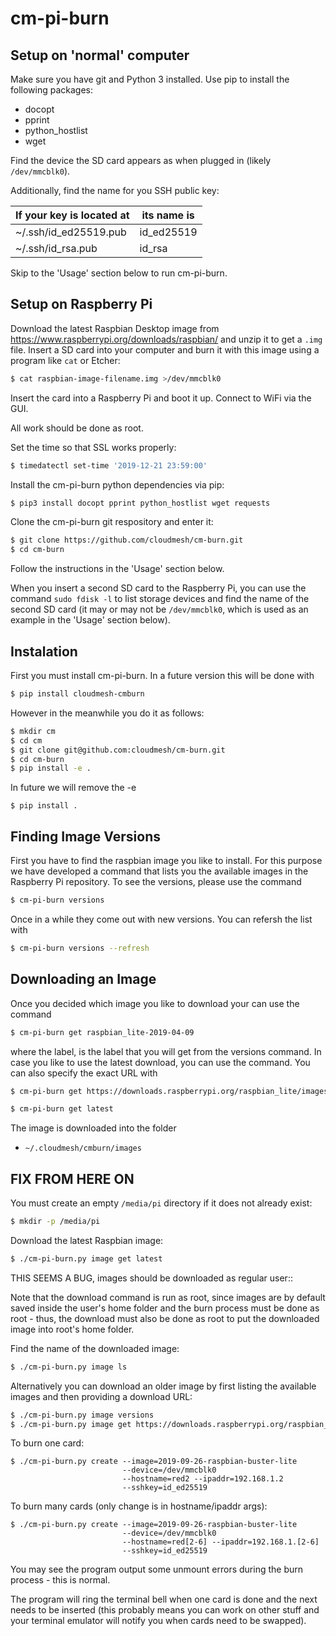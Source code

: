 # cm-pi-burn

## Setup on 'normal' computer

Make sure you have git and Python 3 installed. Use pip to install the following
packages:

- docopt
- pprint
- python_hostlist
- wget

Find the device the SD card appears as when plugged in (likely `/dev/mmcblk0`).

Additionally, find the name for you SSH public key:

| If your key is located at | its name is |
|---------------------------|-------------|
| ~/.ssh/id_ed25519.pub     | id_ed25519  |
| ~/.ssh/id_rsa.pub         | id_rsa      |

Skip to the 'Usage' section below to run cm-pi-burn.

## Setup on Raspberry Pi

Download the latest Raspbian Desktop image from <https://www.raspberrypi.org/downloads/raspbian/> and unzip it to get a `.img` file. Insert a SD card into your computer and burn it with this image using a program like `cat` or Etcher:

```bash
$ cat raspbian-image-filename.img >/dev/mmcblk0
```

Insert the card into a Raspberry Pi and boot it up. Connect to WiFi via the GUI.

All work should be done as root.

Set the time so that SSL works properly:

```bash
$ timedatectl set-time '2019-12-21 23:59:00'
```

Install the cm-pi-burn python dependencies via pip:

```bash
$ pip3 install docopt pprint python_hostlist wget requests
```

Clone the cm-pi-burn git respository and enter it:

```bash
$ git clone https://github.com/cloudmesh/cm-burn.git
$ cd cm-burn
```

Follow the instructions in the 'Usage' section below.

When you insert a second SD card to the Raspberry Pi, you can use the command
`sudo fdisk -l` to list storage devices and find the name of the second SD card
(it may or may not be `/dev/mmcblk0`, which is used as an example in the
'Usage' section below).

## Instalation

First you must install cm-pi-burn. In a future version this will be done with 

```bash
$ pip install cloudmesh-cmburn
```
   
However in the meanwhile you do it as follows:

```bash
$ mkdir cm
$ cd cm
$ git clone git@github.com:cloudmesh/cm-burn.git
$ cd cm-burn
$ pip install -e .
```    

In future we will remove the -e

    $ pip install .

## Finding Image Versions

First you have to find the raspbian image you like to install. For this
purpose we have developed a command that lists you the available images
in the Raspberry Pi repository. To see the versions, please use the command


```bash
$ cm-pi-burn versions
```

Once in a while they come out with new versions. You can refersh the list with

```bash
$ cm-pi-burn versions --refresh
```

## Downloading an Image

Once you decided which image you like to download your can use the command

```bash
$ cm-pi-burn get raspbian_lite-2019-04-09
```

where the label, is the label that you will get from the versions
command. In case you like to use the latest download, you can use the
command. You can also specify the exact URL with 

```bash
$ cm-pi-burn get https://downloads.raspberrypi.org/raspbian_lite/images/raspbian_lite-2019-09-30/2019-09-26-raspbian-buster-lite.zip
```


```bash
$ cm-pi-burn get latest
```

The image is downloaded into the folder

* `~/.cloudmesh/cmburn/images`




## FIX FROM HERE ON 







You must create an empty `/media/pi` directory if it does not already exist:

```bash
$ mkdir -p /media/pi
```

Download the latest Raspbian image:

```bash
$ ./cm-pi-burn.py image get latest
```

THIS SEEMS A BUG, images should be downloaded as regular user::

Note that the download command is run as root, since images are by default
saved inside the user's home folder and the burn process must be done as root -
thus, the download must also be done as root to put the downloaded image into
root's home folder.

Find the name of the downloaded image:

```bash
$ ./cm-pi-burn.py image ls
```

Alternatively you can download an older image by first listing the available
images and then providing a download URL:

```bash
$ ./cm-pi-burn.py image versions
$ ./cm-pi-burn.py image get https://downloads.raspberrypi.org/raspbian_lite/images/raspbian_lite-2018-10-11/2018-10-09-raspbian-stretch-lite.zip
```

To burn one card:

```
$ ./cm-pi-burn.py create --image=2019-09-26-raspbian-buster-lite
                         --device=/dev/mmcblk0
                         --hostname=red2 --ipaddr=192.168.1.2
                         --sshkey=id_ed25519
```

To burn many cards (only change is in hostname/ipaddr args):

```
$ ./cm-pi-burn.py create --image=2019-09-26-raspbian-buster-lite
                         --device=/dev/mmcblk0
                         --hostname=red[2-6] --ipaddr=192.168.1.[2-6]
                         --sshkey=id_ed25519
```

You may see the program output some unmount errors during the burn process -
this is normal.

The program will ring the terminal bell when one card is done and the next
needs to be inserted (this probably means you can work on other stuff and your
terminal emulator will notify you when cards need to be swapped).
